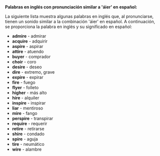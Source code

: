 

**Palabras en inglés con pronunciación similar a 'áier' en español:**

La siguiente lista muestra algunas palabras en inglés que, al pronunciarse, tienen un sonido similar a la combinación 'áier' en español.  A continuación, se proporciona la palabra en inglés y su significado en español:

*   **admire** - admirar
*   **acquire** - adquirir
*   **aspire** - aspirar
*   **attire** - atuendo
*   **buyer** - comprador
*   **choir** - coro
*   **desire** - deseo
*   **dire** - extremo, grave
*   **expire** - expirar
*   **fire** - fuego
*   **flyer** - folleto
*   **higher** - más alto
*   **hire** - alquiler
*   **inspire** - inspirar
*   **liar** - mentiroso
*   **mire** - fango
*   **perspire** - transpirar
*   **require** - requerir
*   **retire** - retirarse
*   **shire** - condado
*   **spire** - aguja
*   **tire** - neumático
*   **wire** - alambre
